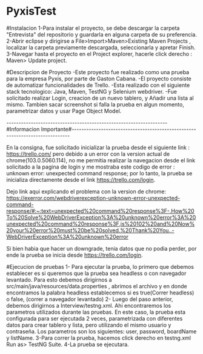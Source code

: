 # PyxisTest

#Instalacion
1-Para instalar el proyecto, se debe descargar la carpeta "Entrevista" del repositorio y guardarla en alguna carpeta de su preferencia.
2-Abrir eclipse y dirigirse a  File>Import>Maven>Existing Maven Projects , localizar la carpeta previamente descargada, seleccionarla y apretar Finish.
3-Navegar hasta el proyecto en el Project explorer, hacerle click derecho : Maven> Update project. 

#Descripcion de Proyecto
-Este proyecto fue realizado como una prueba para la empresa Pyxis, por parte de Gaston Cabana.
-El proyecto consiste de automatizar funcionalidades de Trello.
-Esta realizado con el siguiente stack tecnologico: Java, Maven, TestNG y Selenium webdriver.
-Fue solicitado realizar Login, creacion de un nuevo tablero, y Añadir una lista al mismo. Tambien sacar screenshot si falla la prueba en algun momento, parametrizar datos y usar Page Object Model.

------------------------------------------------------------------#Informacion Importante#-----------------------------------------------------------------------------

En la consigna, fue solicitado inicializar la prueba desde el siguiente link : https://trello.com/
pero debido a un error con la version actual de chrome(103.0.5060.114), no me permitia realizar la navegacion desde el link solicitado a la pagina de login y me mostraba este codigo de error : unknown error: unexpected command response; por lo tanto, la prueba se inicializa directamente desde el link https://trello.com/login.

Dejo link aqui  explicando el problema con la version de chrome: https://exerror.com/webdriverexception-unknown-error-unexpected-command-response/#:~:text=unexpected%20command%20response%3F-,How%20To%20Solve%20WebDriverException%3A%20unknown%20error%3A%20unexpected%20command%20response%3F,is%20102%20and%20Now%20your%20error%20must%20be%20solved.%20Thank%20You.,-WebDriverException%3A%20unknown%20error

Si bien habia que hacer un downgrade, tenia datos que no podia perder, por ende la prueba se inicia desde https://trello.com/login.


#Ejecucion de pruebas
1- Para ejecutar la prueba, lo primero que debemos establecer es si queremos que la prueba sea headless o con navegador levantado. Para esto debemos dirigirnos a src/main/java/resources/data.properties , abrimos el archivo y en donde encontramos la palabra headless establecemos si es true(Correr headless) o false, (correr a navegador levantado)
2- Luego del paso anterior, debemos dirigirnos a Interview/testng.xml. Ahi encontraremos los parametros utilizados durante las pruebas. En este caso, la prueba esta configurada para ser ejecutada 2 veces, parametrizada con diferentes datos para crear tablero y lista, pero utilizando el mismo usuario y contraseña. Los parametros son los siguientes: user, password, boardName y listName.
3-Para correr la prueba, hacemos click derecho en testng.xml  Run as> TestNG Suite.
4-La prueba se ejecutara.

